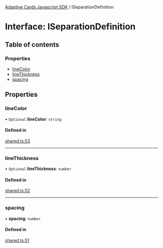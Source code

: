 [Adaptive Cards Javascript SDK](../README.md) / ISeparationDefinition

# Interface: ISeparationDefinition

## Table of contents

### Properties

- [lineColor](ISeparationDefinition.md#linecolor)
- [lineThickness](ISeparationDefinition.md#linethickness)
- [spacing](ISeparationDefinition.md#spacing)

## Properties

### lineColor

• `Optional` **lineColor**: `string`

#### Defined in

[shared.ts:53](https://github.com/asseco-see/AdaptiveCards/blob/1f0afdc45/source/nodejs/adaptivecards/src/shared.ts#L53)

___

### lineThickness

• `Optional` **lineThickness**: `number`

#### Defined in

[shared.ts:52](https://github.com/asseco-see/AdaptiveCards/blob/1f0afdc45/source/nodejs/adaptivecards/src/shared.ts#L52)

___

### spacing

• **spacing**: `number`

#### Defined in

[shared.ts:51](https://github.com/asseco-see/AdaptiveCards/blob/1f0afdc45/source/nodejs/adaptivecards/src/shared.ts#L51)
